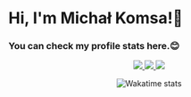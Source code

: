 # Hi, I'm Michał Komsa!👋

### You can check my profile stats here.😊

<div align="center">
  
  <a href="https://github.com/Ilvondir">
    <img src="http://github-profile-summary-cards.vercel.app/api/cards/profile-details?username=Ilvondir&card_width=100%&theme=transparent" />
  </a>
  
  <a href="https://github.com/Ilvondir">
    <img src="https://github-readme-streak-stats.herokuapp.com/?user=Ilvondir&hide_border=true&card_width=50%&theme=transparent" />
  </a>
  
  <a href="https://github.com/Ilvondir">
    <img src="http://github-profile-summary-cards.vercel.app/api/cards/stats?username=Ilvondir&card_width=50%&theme=transparent" />
  </a>
  
  ![Wakatime stats](https://github-readme-stats.vercel.app/api/wakatime?username=Ilvondir&layout=compact&theme=transparent)
</div>
